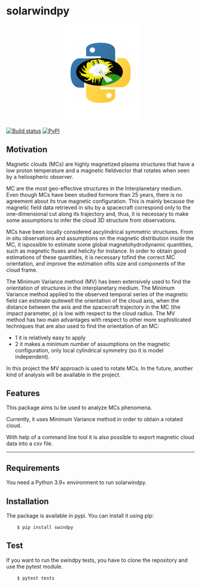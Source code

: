 # solarwindpy
<p align="center">
    <img width=200 src="https://raw.githubusercontent.com/adelarja/space_weather/main/res/Speace_Weather_Logo.svg">
</p>

[![Build status](https://github.com/adelarja/space_weather/actions/workflows/solarwindpy_ci.yml/badge.svg)](https://github.com/adelarja/space_weather/actions)
[![PyPI](https://img.shields.io/pypi/v/swindpy?color=blue)](https://pypi.org/project/swindpy/)

## Motivation
Magnetic clouds (MCs) are highly magnetized plasma structures that have a low proton temperature and a magnetic fieldvector that rotates when seen by a heliospheric observer.

MC are the most geo-effective structures in the Interplanetary medium. Even though MCs have been studied formore than 25 years, there is no agreement about its true magnetic configuration. This is mainly because the magnetic field data retrieved in situ by a spacecraft correspond only to the one-dimensional cut along its trajectory and, thus, it is necessary to make some assumptions to infer the cloud 3D structure from observations.

MCs have been locally considered ascylindrical symmetric structures. From in situ observations and assumptions on the magnetic distribution inside the MC, it ispossible to estimate some global magnetohydrodynamic quantities, such as magnetic fluxes and helicity for instance. In order to obtain good estimations of these quantities, it is necessary tofind the correct MC orientation, and improve the estimation ofits size and components of the cloud frame.

The Minimum Variance method (MV) has been extensively used to find the orientation of structures in the interplanetary medium.   The  Minimum  Variance  method  applied  to  the  observed temporal series of the magnetic field can estimate quitewell the  orientation  of  the  cloud  axis,  when  the  distance  between  the  axis  and  the  spacecraft  trajectory  in  the  MC  (the impact parameter, p) is low with respect to the cloud radius. The MV method has two main advantages with respect to other more sophisticated techniques that are also used to find the orientation  of  an  MC:
- 1 it is relatively easy to apply
- 2 it makes a minimum number of assumptions on the magnetic configuration, only local cylindrical symmetry (so it is model independent).

In this project the MV approach is used to rotate MCs. In the future, another kind of analysis will be available in the project.

## Features
This package aims tu be used to analyze MCs phenomena.

Currently, it uses Minimum Variance method in order to obtain a rotated cloud.

With help of a command line tool it is also possible to export magnetic cloud data into a
csv file.

--------------------------------------------------------------------------------

## Requirements
You need a Python 3.9+ environment to run solarwindpy.

## Installation
The package is available in pypi. You can install it using pip:

        $ pip install swindpy
        
## Test
If you want to run the swindpy tests, you have to clone the repository and use the
pytest module.

        $ pytest tests
